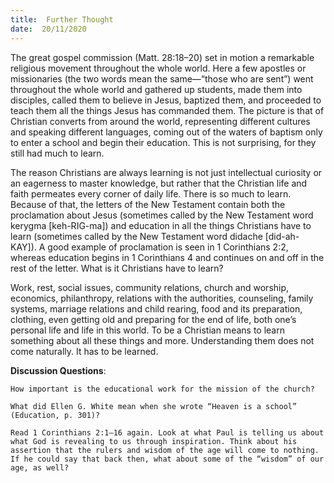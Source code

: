 ```yaml
---
title:  Further Thought
date:  20/11/2020
---
```


The great gospel commission (Matt. 28:18–20) set in motion a remarkable religious movement throughout the whole world. Here a few apostles or missionaries (the two words mean the same—“those who are sent”) went throughout the whole world and gathered up students, made them into disciples, called them to believe in Jesus, baptized them, and proceeded to teach them all the things Jesus has commanded them. The picture is that of Christian converts from around the world, representing different cultures and speaking different languages, coming out of the waters of baptism only to enter a school and begin their education. This is not surprising, for they still had much to learn.

The reason Christians are always learning is not just intellectual curiosity or an eagerness to master knowledge, but rather that the Christian life and faith permeates every corner of daily life. There is so much to learn. Because of that, the letters of the New Testament contain both the proclamation about Jesus (sometimes called by the New Testament word kerygma [keh-RIG-ma]) and education in all the things Christians have to learn (sometimes called by the New Testament word didache [did-ah-KAY]). A good example of proclamation is seen in 1 Corinthians 2:2, whereas education begins in 1 Corinthians 4 and continues on and off in the rest of the letter. What is it Christians have to learn?

Work, rest, social issues, community relations, church and worship, economics, philanthropy, relations with the authorities, counseling, family systems, marriage relations and child rearing, food and its preparation, clothing, even getting old and preparing for the end of life, both one’s personal life and life in this world. To be a Christian means to learn something about all these things and more. Understanding them does not come naturally. It has to be learned.

**Discussion Questions**:

`How important is the educational work for the mission of the church?`

`What did Ellen G. White mean when she wrote “Heaven is a school” (Education, p. 301)?`

`Read 1 Corinthians 2:1–16 again. Look at what Paul is telling us about what God is revealing to us through inspiration. Think about his assertion that the rulers and wisdom of the age will come to nothing. If he could say that back then, what about some of the “wisdom” of our age, as well?`